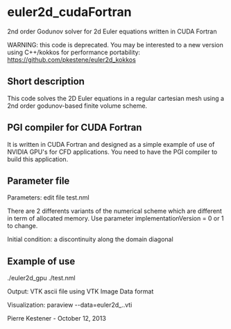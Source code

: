 # euler2d_cudaFortran
2nd order Godunov solver for 2d Euler equations written in CUDA Fortran

WARNING: this code is deprecated. You may be interested to a new version using C++/kokkos for performance portability:
https://github.com/pkestene/euler2d_kokkos

## Short description

This code solves the 2D Euler equations in a regular cartesian mesh
using a 2nd order godunov-based finite volume scheme.

## PGI compiler for CUDA Fortran
It is written in CUDA Fortran and designed as a simple example of use of NVIDIA GPU's for CFD applications. You need to have the PGI compiler to build this application.

## Parameter file
Parameters:
	edit file test.nml

There are 2 differents variants of the numerical scheme which are different in term of allocated memory. Use parameter implementationVersion = 0 or 1 to change.

Initial condition: a discontinuity along the domain diagonal


## Example of use

./euler2d_gpu ./test.nml

Output: 
	VTK ascii file using VTK Image Data format

Visualization: 
	paraview --data=euler2d_..vti


Pierre Kestener - October 12, 2013
